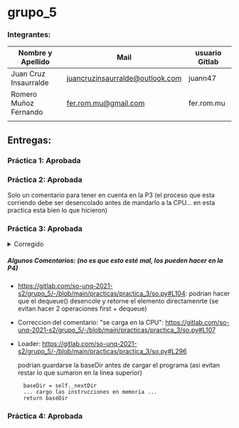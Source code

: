 # grupo_5

### Integrantes:

| Nombre y Apellido              |      Mail                      |     usuario Gitlab   |
| -----------------------------  | ------------------------------ | -------------------  |
|   Juan Cruz Insaurralde        |juancruzinsaurralde@outlook.com |     juann47          |
|   Romero Muñoz Fernando        |fer.rom.mu@gmail.com            |     fer.rom.mu       |
|                                |                                |                      |



## Entregas:

### Práctica 1: Aprobada  

### Práctica 2: Aprobada  
 Solo un comentario para tener en cuenta en la P3 (el proceso que esta corriendo debe ser desencolado antes de mandarlo a la CPU... en esta practica esta bien lo que hicieron)




### Práctica 3: Aprobada 

<details><summary>Corregido</summary>
Les esta funcionando pero no es lo que debe hacer... hay un tema en el dispatcher que me parece los confunde (hablemoslo en clase)

>  El BaseDir del Proceso no cambia (esta siempre cargado en el mismo lugar) ... lo que va cambiando es el pc (la instruccion a ejecutar)


- Dispatcher: 

    Que estan haciendo aca?? : https://gitlab.com/so-unq-2021-s2/grupo_5/-/blob/main/practicas/practica_3/so.py#L313 

    y aca???: https://gitlab.com/so-unq-2021-s2/grupo_5/-/blob/main/practicas/practica_3/so.py#L309





- KillInterruptionHandler: 

 esto no es necesario (lo tiene que hacer el Dispatcher) - saquen esta linea
https://gitlab.com/so-unq-2021-s2/grupo_5/-/blob/main/practicas/practica_3/so.py#L140     


</details>



##### Algunos Comentarios: (no es que esto esté mal, los pueden hacer en la P4)

- https://gitlab.com/so-unq-2021-s2/grupo_5/-/blob/main/practicas/practica_3/so.py#L104:  podrian hacer que el dequeue() desencole y retorne el elemento directamenrte (se evitan hacer 2 operaciones first + dequeue)

- Correccion del comentario: "se carga en la CPU":  https://gitlab.com/so-unq-2021-s2/grupo_5/-/blob/main/practicas/practica_3/so.py#L107


- Loader:  https://gitlab.com/so-unq-2021-s2/grupo_5/-/blob/main/practicas/practica_3/so.py#L296

     podrian guardarse la baseDir antes de cargar el programa (asi evitan restar lo que sumaron en la linea superior)

```
     baseDir = self._nextDir 
     ... cargo las instrucciones en memoria ...
     return baseDir
```




### Práctica 4: Aprobada 

